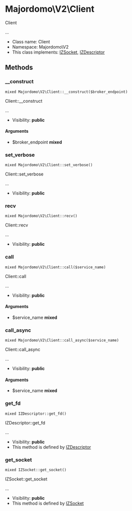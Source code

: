 Majordomo\V2\Client
===============

Client

...


* Class name: Client
* Namespace: Majordomo\V2
* This class implements: [IZSocket](IZSocket.md), [IZDescriptor](IZDescriptor.md)






Methods
-------


### __construct

    mixed Majordomo\V2\Client::__construct($broker_endpoint)

Client::__construct

...

* Visibility: **public**


#### Arguments
* $broker_endpoint **mixed**



### set_verbose

    mixed Majordomo\V2\Client::set_verbose()

Client::set_verbose

...

* Visibility: **public**




### recv

    mixed Majordomo\V2\Client::recv()

Client::recv

...

* Visibility: **public**




### call

    mixed Majordomo\V2\Client::call($service_name)

Client::call

...

* Visibility: **public**


#### Arguments
* $service_name **mixed**



### call_async

    mixed Majordomo\V2\Client::call_async($service_name)

Client::call_async

...

* Visibility: **public**


#### Arguments
* $service_name **mixed**



### get_fd

    mixed IZDescriptor::get_fd()

IZDescriptor::get_fd

...

* Visibility: **public**
* This method is defined by [IZDescriptor](IZDescriptor.md)




### get_socket

    mixed IZSocket::get_socket()

IZSocket::get_socket

...

* Visibility: **public**
* This method is defined by [IZSocket](IZSocket.md)



